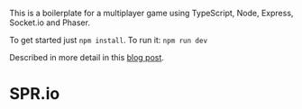 This is a boilerplate for a multiplayer game using TypeScript, Node, Express, Socket.io and Phaser. 

To get started just `npm install`.
To run it: `npm run dev`

Described in more detail in this [blog post](https://www.levelupcoder.com/multiplayer-game-typescript-node-express-socketio-phaser/).
# SPR.io
